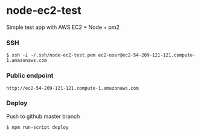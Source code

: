 # node-ec2-test
Simple test app with AWS EC2 + Node + pm2

### SSH

`$ ssh -i ~/.ssh/node-ec2-test.pem ec2-user@ec2-54-209-121-121.compute-1.amazonaws.com`

### Public endpoint

`http://ec2-54-209-121-121.compute-1.amazonaws.com`

### Deploy

Push to github master branch

`$ npm run-script deploy`
